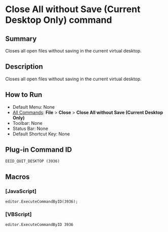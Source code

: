 # Close All without Save (Current Desktop Only) command

## Summary

Closes all open files without saving in the current virtual desktop.

## Description

Closes all open files without saving in the current virtual desktop.

## How to Run

- Default Menu: None
- [All Commands](../tools/all_commands): **File** \> **Close**
\> **Close All without Save (Current Desktop Only)**
- Toolbar: None
- Status Bar: None
- Default Shortcut Key: None

## Plug-in Command ID

```
EEID_QUIT_DESKTOP (3936)```

## Macros

### \[JavaScript\]

```
editor.ExecuteCommandByID(3936);
```

### \[VBScript\]

```
editor.ExecuteCommandByID 3936
```
